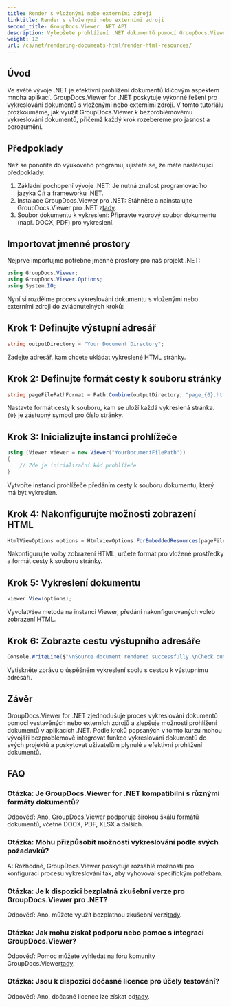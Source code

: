 ```yaml
---
title: Render s vloženými nebo externími zdroji
linktitle: Render s vloženými nebo externími zdroji
second_title: GroupDocs.Viewer .NET API
description: Vylepšete prohlížení .NET dokumentů pomocí GroupDocs.Viewer pro bezproblémové vykreslování. Postupujte podle našeho výukového programu pro efektivní integraci a vynikající uživatelskou zkušenost.
weight: 12
url: /cs/net/rendering-documents-html/render-html-resources/
---
```

## Úvod

Ve světě vývoje .NET je efektivní prohlížení dokumentů klíčovým aspektem mnoha aplikací. GroupDocs.Viewer for .NET poskytuje výkonné řešení pro vykreslování dokumentů s vloženými nebo externími zdroji. V tomto tutoriálu prozkoumáme, jak využít GroupDocs.Viewer k bezproblémovému vykreslování dokumentů, přičemž každý krok rozebereme pro jasnost a porozumění.

## Předpoklady

Než se ponoříte do výukového programu, ujistěte se, že máte následující předpoklady:

1. Základní pochopení vývoje .NET: Je nutná znalost programovacího jazyka C# a frameworku .NET.
2.  Instalace GroupDocs.Viewer pro .NET: Stáhněte a nainstalujte GroupDocs.Viewer pro .NET z[tady](https://releases.groupdocs.com/viewer/net/).
3. Soubor dokumentu k vykreslení: Připravte vzorový soubor dokumentu (např. DOCX, PDF) pro vykreslení.

## Importovat jmenné prostory

Nejprve importujme potřebné jmenné prostory pro náš projekt .NET:

```csharp
using GroupDocs.Viewer;
using GroupDocs.Viewer.Options;
using System.IO;
```

Nyní si rozdělme proces vykreslování dokumentu s vloženými nebo externími zdroji do zvládnutelných kroků:

## Krok 1: Definujte výstupní adresář

```csharp
string outputDirectory = "Your Document Directory";
```

Zadejte adresář, kam chcete ukládat vykreslené HTML stránky.

## Krok 2: Definujte formát cesty k souboru stránky

```csharp
string pageFilePathFormat = Path.Combine(outputDirectory, "page_{0}.html");
```

Nastavte formát cesty k souboru, kam se uloží každá vykreslená stránka.`{0}` je zástupný symbol pro číslo stránky.

## Krok 3: Inicializujte instanci prohlížeče

```csharp
using (Viewer viewer = new Viewer("YourDocumentFilePath"))
{
    // Zde je inicializační kód prohlížeče
}
```

Vytvořte instanci prohlížeče předáním cesty k souboru dokumentu, který má být vykreslen.

## Krok 4: Nakonfigurujte možnosti zobrazení HTML

```csharp
HtmlViewOptions options = HtmlViewOptions.ForEmbeddedResources(pageFilePathFormat);
```

Nakonfigurujte volby zobrazení HTML, určete formát pro vložené prostředky a formát cesty k souboru stránky.

## Krok 5: Vykreslení dokumentu

```csharp
viewer.View(options);
```

 Vyvolat`View` metoda na instanci Viewer, předání nakonfigurovaných voleb zobrazení HTML.

## Krok 6: Zobrazte cestu výstupního adresáře

```csharp
Console.WriteLine($"\nSource document rendered successfully.\nCheck output in: {outputDirectory}");
```

Vytiskněte zprávu o úspěšném vykreslení spolu s cestou k výstupnímu adresáři.

## Závěr

GroupDocs.Viewer for .NET zjednodušuje proces vykreslování dokumentů pomocí vestavěných nebo externích zdrojů a zlepšuje možnosti prohlížení dokumentů v aplikacích .NET. Podle kroků popsaných v tomto kurzu mohou vývojáři bezproblémově integrovat funkce vykreslování dokumentů do svých projektů a poskytovat uživatelům plynulé a efektivní prohlížení dokumentů.

## FAQ

### Otázka: Je GroupDocs.Viewer for .NET kompatibilní s různými formáty dokumentů?

Odpověď: Ano, GroupDocs.Viewer podporuje širokou škálu formátů dokumentů, včetně DOCX, PDF, XLSX a dalších.

### Otázka: Mohu přizpůsobit možnosti vykreslování podle svých požadavků?

A: Rozhodně, GroupDocs.Viewer poskytuje rozsáhlé možnosti pro konfiguraci procesu vykreslování tak, aby vyhovoval specifickým potřebám.

### Otázka: Je k dispozici bezplatná zkušební verze pro GroupDocs.Viewer pro .NET?

 Odpověď: Ano, můžete využít bezplatnou zkušební verzi[tady](https://releases.groupdocs.com/).

### Otázka: Jak mohu získat podporu nebo pomoc s integrací GroupDocs.Viewer?

 Odpověď: Pomoc můžete vyhledat na fóru komunity GroupDocs.Viewer[tady](https://forum.groupdocs.com/c/viewer/9).

### Otázka: Jsou k dispozici dočasné licence pro účely testování?

 Odpověď: Ano, dočasné licence lze získat od[tady](https://purchase.groupdocs.com/temporary-license/).